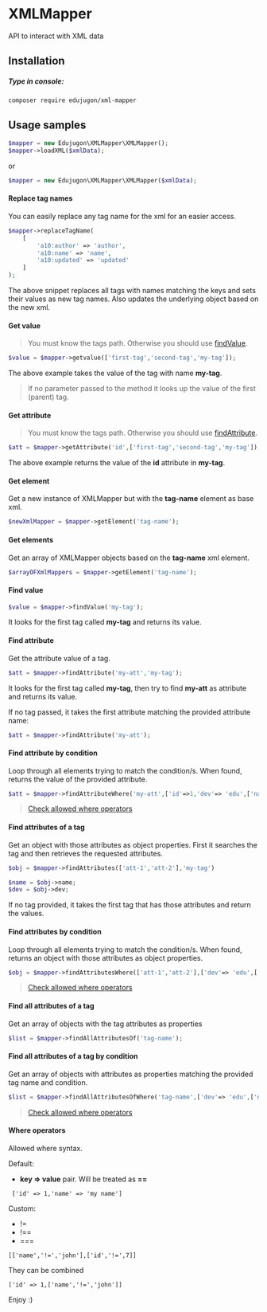 # XMLMapper

API to interact with XML data

##  Installation

##### Type in console:

```
composer require edujugon/xml-mapper
```

##  Usage samples

```php
$mapper = new Edujugon\XMLMapper\XMLMapper();
$mapper->loadXML($xmlData);
```

or

```php
$mapper = new Edujugon\XMLMapper\XMLMapper($xmlData);
```

#### Replace tag names

You can easily replace any tag name for the xml for an easier access.

```php
$mapper->replaceTagName(
    [
        'a10:author' => 'author',
        'a10:name' => 'name',
        'a10:updated' => 'updated'
    ]
);
```

The above snippet replaces all tags with names matching the keys and sets their values as new tag names.
Also updates the underlying object based on the new xml.

#### Get value

> You must know the tags path. Otherwise you should use [findValue](https://github.com/edujugon/XMLMapper#find-value).

```php
$value = $mapper->getvalue(['first-tag','second-tag','my-tag']);
```

The above example takes the value of the tag with name **my-tag**.

> If no parameter passed to the method it looks up the value of the first (parent) tag.

#### Get attribute

> You must know the tags path. Otherwise you should use [findAttribute](https://github.com/edujugon/XMLMapper#find-attribute).

```php
$att = $mapper->getAttribute('id',['first-tag','second-tag','my-tag']);
```

The above example returns the value of the **id** attribute in **my-tag**.

#### Get element

Get a new instance of XMLMapper but with the **tag-name** element as base xml.

```php
$newXmlMapper = $mapper->getElement('tag-name');
```

#### Get elements

Get an array of XMLMapper objects based on the **tag-name** xml element.

```php
$arrayOFXmlMappers = $mapper->getElement('tag-name');
```

#### Find value

```php
$value = $mapper->findValue('my-tag');
```

It looks for the first tag called **my-tag** and returns its value.

#### Find attribute

Get the attribute value of a tag.

```php
$att = $mapper->findAttribute('my-att','my-tag');
```

It looks for the first tag called **my-tag**, then try to find **my-att** as attribute and returns its value.

If no tag passed, it takes the first attribute matching the provided attribute name:

```php
$att = $mapper->findAttribute('my-att');
```

#### Find attribute by condition

Loop through all elements trying to match the condition/s.
When found, returns the value of the provided attribute.

```php
$att = $mapper->findAttributeWhere('my-att',['id'=>1,'dev'=> 'edu',['name','!=','john']])
```
> [Check allowed where operators](https://github.com/edujugon/XMLMapper#where-operators)

#### Find attributes of a tag

Get an object with those attributes as object properties.
First it searches the tag and then retrieves the requested attributes.

```php
$obj = $mapper->findAttributes(['att-1','att-2'],'my-tag')

$name = $obj->name;
$dev = $obj->dev;
```

If no tag provided, it takes the first tag that has those attributes and return the values.

#### Find attributes by condition

Loop through all elements trying to match the condition/s.
When found, returns an object with those attributes as object properties.

```php
$obj = $mapper->findAttributesWhere(['att-1','att-2'],['dev'=> 'edu',['name','!=','john']])
```
> [Check allowed where operators](https://github.com/edujugon/XMLMapper#where-operators)

#### Find all attributes of a tag

Get an array of objects with the tag attributes as properties

```php
$list = $mapper->findAllAttributesOf('tag-name');
```

#### Find all attributes of a tag by condition

Get an array of objects with attributes as properties matching the provided tag name and condition.

```php
$list = $mapper->findAllAttributesOfWhere('tag-name',['dev'=> 'edu',['name','!=','john']])
```
> [Check allowed where operators](https://github.com/edujugon/XMLMapper#where-operators)

#### Where operators

Allowed where syntax.

Default:
*   **key => value** pair. Will be treated as **==**
```
 ['id' => 1,'name' => 'my name']
```

Custom:
*   !=
*   !==
*   ===
```
[['name','!=','john'],['id','!=',7]]
```

They can be combined
```
['id' => 1,['name','!=','john']]
```

Enjoy :)
